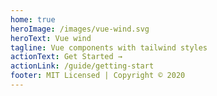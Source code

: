 ```yaml
---
home: true
heroImage: /images/vue-wind.svg
heroText: Vue wind
tagline: Vue components with tailwind styles
actionText: Get Started →
actionLink: /guide/getting-start
footer: MIT Licensed | Copyright © 2020
---
```

